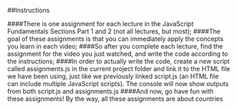 ##Instructions

####There is one assignment for each lecture in the JavaScript Fundamentals Sections Part 1 and 2 (not all lectures, but most);
####The goal of these assignments is that you can immediately apply the concepts you learn in each video;
####So after you complete each lecture, find the assignment for the video you just watched, and write the code according to the instructions;
####In order to actually write the code, create a new script called assignments.js in the current project folder and link it to the HTML file we have been using, just like we previously linked script.js (an HTML file can include multiple JavaScript scripts). The console will now show outputs from both script.js and assignments.js
####And now, go have fun with these assignments! By the way, all these assignments are about countries
